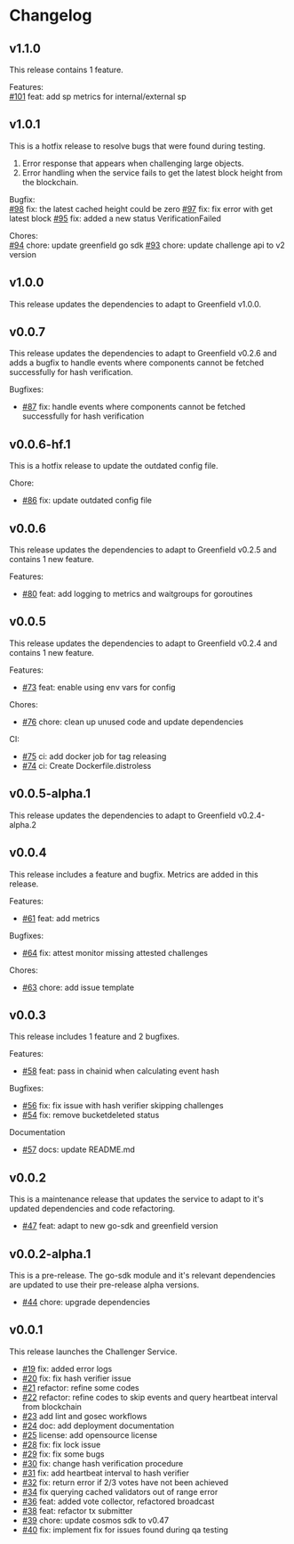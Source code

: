 # Changelog

## v1.1.0
This release contains 1 feature.

Features:  
[#101](https://github.com/bnb-chain/greenfield-challenger/pull/101) feat: add sp metrics for internal/external sp

## v1.0.1
This is a hotfix release to resolve bugs that were found during testing.

1. Error response that appears when challenging large objects.
2. Error handling when the service fails to get the latest block height from the blockchain.  

Bugfix:  
[#98](https://github.com/bnb-chain/greenfield-challenger/pull/98) fix: the latest cached height could be zero 
[#97](https://github.com/bnb-chain/greenfield-challenger/pull/97) fix: fix error with get latest block 
[#95](https://github.com/bnb-chain/greenfield-challenger/pull/95) fix: added a new status VerificationFailed

Chores:  
[#94](https://github.com/bnb-chain/greenfield-challenger/pull/94) chore: update greenfield go sdk 
[#93](https://github.com/bnb-chain/greenfield-challenger/pull/93) chore: update challenge api to v2 version  


## v1.0.0
This release updates the dependencies to adapt to Greenfield v1.0.0.  

## v0.0.7
This release updates the dependencies to adapt to Greenfield v0.2.6 and adds a bugfix to handle events where components cannot be fetched successfully for hash verification.  

Bugfixes:  
* [#87](https://github.com/bnb-chain/greenfield-challenger/pull/87) fix: handle events where components cannot be fetched successfully for hash verification

## v0.0.6-hf.1
This is a hotfix release to update the outdated config file.

Chore:
* [#86](https://github.com/bnb-chain/greenfield-challenger/pull/86) fix: update outdated config file

## v0.0.6  
This release updates the dependencies to adapt to Greenfield v0.2.5 and contains 1 new feature.

Features:  
* [#80](https://github.com/bnb-chain/greenfield-challenger/pull/80) feat: add logging to metrics and waitgroups for goroutines

## v0.0.5
This release updates the dependencies to adapt to Greenfield v0.2.4 and contains 1 new feature.  

Features:  
* [#73](https://github.com/bnb-chain/greenfield-challenger/pull/73) feat: enable using env vars for config

Chores:
* [#76](https://github.com/bnb-chain/greenfield-challenger/pull/76) chore: clean up unused code and update dependencies

CI:  
* [#75](https://github.com/bnb-chain/greenfield-challenger/pull/75) ci: add docker job for tag releasing
* [#74](https://github.com/bnb-chain/greenfield-challenger/pull/74) ci: Create Dockerfile.distroless


## v0.0.5-alpha.1
This release updates the dependencies to adapt to Greenfield v0.2.4-alpha.2

## v0.0.4
This release includes a feature and bugfix. Metrics are added in this release.

Features:
* [#61](https://github.com/bnb-chain/greenfield-challenger/pull/61) feat: add metrics

Bugfixes:
* [#64](https://github.com/bnb-chain/greenfield-challenger/pull/64) fix: attest monitor missing attested challenges

Chores:
* [#63](https://github.com/bnb-chain/greenfield-challenger/pull/63) chore: add issue template


## v0.0.3
This release includes 1 feature and 2 bugfixes.

Features:
* [#58](https://github.com/bnb-chain/greenfield-challenger/pull/58) feat: pass in chainid when calculating event hash

Bugfixes:
* [#56](https://github.com/bnb-chain/greenfield-challenger/pull/56) fix: fix issue with hash verifier skipping challenges
* [#54](https://github.com/bnb-chain/greenfield-challenger/pull/54) fix: remove bucketdeleted status

Documentation
* [#57](https://github.com/bnb-chain/greenfield-challenger/pull/57) docs: update README.md

## v0.0.2
This is a maintenance release that updates the service to adapt to it's updated dependencies and code refactoring.
* [#47](https://github.com/bnb-chain/greenfield-challenger/pull/47) feat: adapt to new go-sdk and greenfield version

## v0.0.2-alpha.1
This is a pre-release. The go-sdk module and it's relevant dependencies are updated to use their pre-release alpha versions.
* [#44](https://github.com/bnb-chain/greenfield-challenger/pull/44) chore: upgrade dependencies    

## v0.0.1
This release launches the Challenger Service.

* [#19](https://github.com/bnb-chain/greenfield-challenger/pull/19) fix: added error logs  
* [#20](https://github.com/bnb-chain/greenfield-challenger/pull/20) fix: fix hash verifier issue
* [#21](https://github.com/bnb-chain/greenfield-challenger/pull/21) refactor: refine some codes
* [#22](https://github.com/bnb-chain/greenfield-challenger/pull/22) refactor: refine codes to skip events and query heartbeat interval from blockchain
* [#23](https://github.com/bnb-chain/greenfield-challenger/pull/23) add lint and gosec workflows
* [#24](https://github.com/bnb-chain/greenfield-challenger/pull/24) doc: add deployment documentation 
* [#25](https://github.com/bnb-chain/greenfield-challenger/pull/25) license: add opensource license 
* [#28](https://github.com/bnb-chain/greenfield-challenger/pull/28) fix: fix lock issue 
* [#29](https://github.com/bnb-chain/greenfield-challenger/pull/29) fix: fix some bugs 
* [#30](https://github.com/bnb-chain/greenfield-challenger/pull/30) fix: change hash verification procedure 
* [#31](https://github.com/bnb-chain/greenfield-challenger/pull/31) fix: add heartbeat interval to hash verifier 
* [#32](https://github.com/bnb-chain/greenfield-challenger/pull/32) fix: return error if 2/3 votes have not been achieved 
* [#34](https://github.com/bnb-chain/greenfield-challenger/pull/34) fix querying cached validators out of range error 
* [#36](https://github.com/bnb-chain/greenfield-challenger/pull/36) feat: added vote collector, refactored broadcast 
* [#38](https://github.com/bnb-chain/greenfield-challenger/pull/38) feat: refactor tx submitter 
* [#39](https://github.com/bnb-chain/greenfield-challenger/pull/39) chore: update cosmos sdk to v0.47 
* [#40](https://github.com/bnb-chain/greenfield-challenger/pull/40) fix: implement fix for issues found during qa testing 

